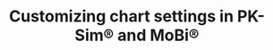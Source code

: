---
title:  "Customizing chart settings in PK-Sim® and MoBi®"
description: "This tutorials shows some advanced chart customization features using chart settings and templates. Chart templates can be saved and reused to streamling your modelling workflows in PK-Sim® and MoBi®" 
full_url: "http://www.systems-biology.com/uploads/pics/Charts.mp4"  
icon: film
---
